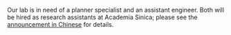 Our lab is in need of a planner specialist and an assistant engineer. Both will be hired as research assistants at Academia Sinica; please see the [announcement in Chinese](/zh-tw/news/240620/) for details.
